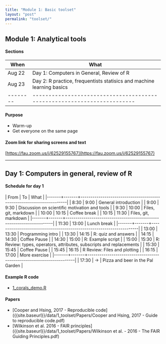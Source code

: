 ```yaml
---
title: "Module 1: Basic toolset"
layout: "post" 
permalink: "toolset/"
---
```



## Module 1: Analytical tools

#### Sections

| When   | What                                                                  |
|--------|-----------------------------------------------------------------------|
| Aug 22 | Day 1: Computers in General, Review of R                              |
| Aug 23 | Day 2: R practice, frequentists statisics and machine learning basics |
|--------|-----------------------------------------------------------------------|

#### Purpose
- Warm-up
- Get everyone on the same page
    
#### Zoom link for sharing screens and text 
[https://fau.zoom.us/j/62529155767](https://fau.zoom.us/j/62529155767)


- - -

  
## Day 1: Computers in general, review of R

#### Schedule for day 1 

|  From |    To | What                                                                  |
|-------+-------+-----------------------------------------------------------------------|
|  8:30 |  9:00 | General introduction                                                  |
|  9:00 |  9:30 | Discussion on scientific motivation and tools                         |
|  9:30 | 10:00 | Files, git, markdown                                                  |
| 10:00 | 10:15 | Coffee break                                                          |
| 10:15 | 11:30 | Files, git, markdown                                                  |
|-------+-------+-----------------------------------------------------------------------|
| 11:30 | 13:00 | Lunch break                                                           |
|-------+-------+-----------------------------------------------------------------------|
| 13:00 | 13:30 | Programming intro                                                     |
| 13:30 | 14:15 | R: quiz and answers                                                   |
| 14:15 | 14:30 | Coffee Pause                                                          |
| 14:30 | 15:00 | R: Example script                                                     |
| 15:00 | 15:30 | R: Review: types, operators, attributes,  subscripts and replacements |
| 15:30 | 15:45 | Coffee Pause                                                          |
| 15:45 | 16:15 | R Review: Files and plotting                                          |
| 16:15 | 17:00 | More exercise                                              |
|-------+-------+-----------------------------------------------------------------------|
| 17:30 |    -> | Pizza and beer in the Pal Garden                                      |


#### Example R code
- [1_corals_demo.R]({{site.baseurl}}/data/1_toolset/1_corals_demo.R)


#### Papers 

- [Cooper and Hsing, 2017 - Reproducible code]({{site.baseurl}}/data/1_toolset/Papers/Cooper and Hsing, 2017 - Guide to reproducible code.pdf)
- [Wilkinson et al. 2016 - FAIR principles]({{site.baseurl}}/data/1_toolset/Papers/Wilkinson et al. - 2016 - The FAIR Guiding Principles.pdf)

